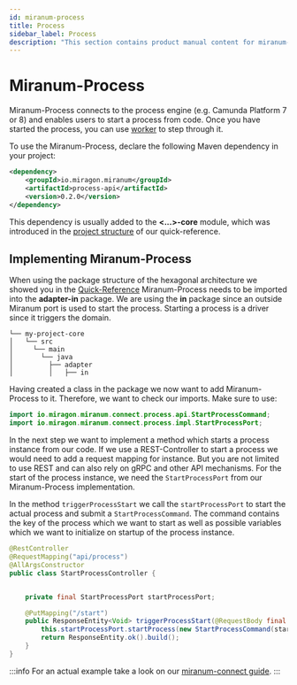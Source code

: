 ```yaml
---
id: miranum-process
title: Process
sidebar_label: Process
description: "This section contains product manual content for miranum-process."
---
```


# Miranum-Process
Miranum-Process connects to the process engine (e.g. Camunda Platform 7 or 8) and enables users to start a process from code.
Once you have started the process, you can use [worker](./miranum-worker.md) to step through it.

To use the Miranum-Process, declare the following Maven dependency in your project:
```xml
<dependency>
    <groupId>io.miragon.miranum</groupId>
    <artifactId>process-api</artifactId>
    <version>0.2.0</version>
</dependency>
```

This dependency is usually added to the **<...>-core** module, which was introduced in the
[project structure](./quick-reference.md#project-structure) of our quick-reference. 

## Implementing Miranum-Process
When using the package structure of the hexagonal architecture we showed you in the [Quick-Reference](./quick-reference.md)
Miranum-Process needs to be imported into the **adapter-in** package.
We are using the **in** package since an outside Miranum port is used to start the process. Starting a process is a 
driver since it triggers the domain. 
```
└── my-project-core
│   └── src
│     └── main
│       └── java
│         ├── adapter
│         │   ├── in
```

Having created a class in the package we now want to add Miranum-Process to it. Therefore, we want to check our imports.
Make sure to use:
```java
import io.miragon.miranum.connect.process.api.StartProcessCommand;
import io.miragon.miranum.connect.process.impl.StartProcessPort;
```

In the next step we want to implement a method which starts a process instance from our code. 
If we use a REST-Controller to start a process we would need to add a request mapping for instance. But you are not limited 
to use REST and can also rely on gRPC and other API mechanisms. 
For the start of the process instance, we need the `StartProcessPort` from our Miranum-Process implementation. 

In the method `triggerProcessStart` we call the `startProcessPort` to start the actual process and submit a `StartProcessCommand`. 
The command contains the key of the process which we want to start as well as possible variables which we want to
initialize on startup of the process instance.

```java
@RestController
@RequestMapping("api/process")
@AllArgsConstructor
public class StartProcessController {


    private final StartProcessPort startProcessPort;

    @PutMapping("/start")
    public ResponseEntity<Void> triggerProcessStart(@RequestBody final StartProcessRequestDto startProcessRequestDto) {
        this.startProcessPort.startProcess(new StartProcessCommand(startProcessRequestDto.getProcessKey(), startProcessRequestDto.getVariables()));
        return ResponseEntity.ok().build();
    }
}
```

:::info
For an actual example take a look on our [miranum-connect guide](../../../guides/showcases/pizza-order-miranum.md).
:::
